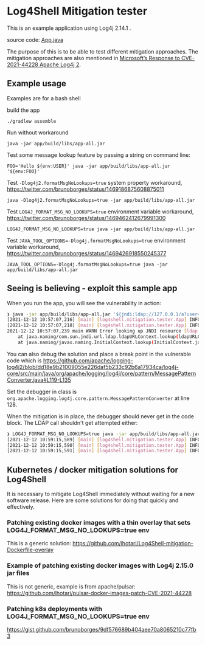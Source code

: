 # Log4Shell Mitigation tester

This is an example application using Log4j 2.14.1 .

source code: [App.java](app/src/main/java/log4shell/mitigation/tester/App.java)

The purpose of this is to be able to test different mitigation approaches. The mitigation approaches are also mentioned in [Microsoft’s Response to CVE-2021-44228 Apache Log4j 2](https://msrc-blog.microsoft.com/2021/12/11/microsofts-response-to-cve-2021-44228-apache-log4j2/).

## Example usage

Examples are for a bash shell


build the app
```
./gradlew assemble
```

Run without workaround
```
java -jar app/build/libs/app-all.jar
```

Test some message lookup feature by passing a string on command line:
```
FOO='Hello ${env:USER}' java -jar app/build/libs/app-all.jar '${env:FOO}'
```

Test `-Dlog4j2.formatMsgNoLookups=true` system property workaround, https://twitter.com/brunoborges/status/1469186875608875011
```
java -Dlog4j2.formatMsgNoLookups=true -jar app/build/libs/app-all.jar
```

Test ``LOG4J_FORMAT_MSG_NO_LOOKUPS=true`` environment variable workaround, https://twitter.com/brunoborges/status/1469462412679991300
```
LOG4J_FORMAT_MSG_NO_LOOKUPS=true java -jar app/build/libs/app-all.jar
```

Test `JAVA_TOOL_OPTIONS=-Dlog4j.formatMsgNoLookups=true` environment variable workaround, https://twitter.com/brunoborges/status/1469426918550245377
```
JAVA_TOOL_OPTIONS=-Dlog4j.formatMsgNoLookups=true java -jar app/build/libs/app-all.jar
```

## Seeing is believing - exploit this sample app

When you run the app, you will see the vulnerability in action:
```bash
❯ java -jar app/build/libs/app-all.jar '${jndi:ldap://127.0.0.1/a?user=${env:USER}}'
[2021-12-12 10:57:07,216] [main] [log4shell.mitigation.tester.App] INFO noLookups false
[2021-12-12 10:57:07,218] [main] [log4shell.mitigation.tester.App] INFO Lookups are enabled! The application is vulnerable for Log4Shell! Example lookup USER=lari
2021-12-12 10:57:07,239 main WARN Error looking up JNDI resource [ldap://127.0.0.1/a?user=lari]. javax.naming.InvalidNameException: ldap://127.0.0.1/a?user=lari
	at java.naming/com.sun.jndi.url.ldap.ldapURLContext.lookup(ldapURLContext.java:92)
	at java.naming/javax.naming.InitialContext.lookup(InitialContext.java:409)
```

You can also debug the solution and place a break point in the vulnerable code which is 
https://github.com/apache/logging-log4j2/blob/dd18e9b21009055e226daf5b233c92b6a17934ca/log4j-core/src/main/java/org/apache/logging/log4j/core/pattern/MessagePatternConverter.java#L119-L135

Set the debugger in class is `org.apache.logging.log4j.core.pattern.MessagePatternConverter` at line 128.

When the mitigation is in place, the debugger should never get in the code block. The LDAP call shouldn't get attempted either:

```bash
❯ LOG4J_FORMAT_MSG_NO_LOOKUPS=true java -jar app/build/libs/app-all.jar '${jndi:ldap://127.0.0.1/a?user=${env:USER}}'
[2021-12-12 10:59:15,589] [main] [log4shell.mitigation.tester.App] INFO noLookups true
[2021-12-12 10:59:15,590] [main] [log4shell.mitigation.tester.App] INFO Lookups are disabled. Example lookup USER=${env:USER}
[2021-12-12 10:59:15,591] [main] [log4shell.mitigation.tester.App] INFO Provided command line arguments are [${jndi:ldap://127.0.0.1/a?user=${env:USER}}]
```

## Kubernetes / docker mitigation solutions for Log4Shell

It is necessary to mitigate Log4Shell immediately without waiting for a new software release. Here are some solutions for doing that quickly and effectively.

### Patching existing docker images with a thin overlay that sets LOG4J_FORMAT_MSG_NO_LOOKUPS=true env

This is a generic solution:
https://github.com/lhotari/Log4Shell-mitigation-Dockerfile-overlay

### Example of patching existing docker images with Log4j 2.15.0 jar files

This is not generic, example is from apache/pulsar:
https://github.com/lhotari/pulsar-docker-images-patch-CVE-2021-44228

### Patching k8s deployments with LOG4J_FORMAT_MSG_NO_LOOKUPS=true env

https://gist.github.com/brunoborges/9df576689b404aee70a8065210c77fb3



